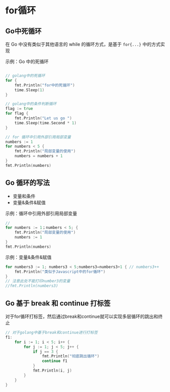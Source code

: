 
# for循环

## Go中死循环

在 Go 中没有类似于其他语言的 while 的循环方式，是基于 `for{...}` 中的方式实现

示例：Go 中的死循环
```go

// golang中的死循环
for {
    fmt.Println("for中的死循环")
    time.Sleep(1)
}

// golang中的条件判断循环
flag := true
for flag {
    fmt.Println("Let us go ")
    time.Sleep(time.Second * 1)
}

// for 循环中引用外部引用局部变量
numbers := 1
for numbers < 5 {
    fmt.Println("局部变量的使用")
    numbers = numbers + 1
}
fmt.Println(numbers)


```

## Go 循环的写法

+ 变量和条件
+ 变量&条件&赋值

示例：循环中引用外部引用局部变量

```go
// 
for numbers := 1；numbers < 5; {
    fmt.Println("局部变量的使用")
    numbers := 1
}
fmt.Println(numbers)

```

示例：变量&条件&赋值

```go
for numbers3 := 1; numbers3 < 5;numbers3=numbers3+1 { // numbers3++
    fmt.Println("类似于Javascript中的for循环")
}
// 注意此处不能打印number3的变量
//fmt.Println(numbers3)
```

## Go 基于 break 和 continue 打标签

对于for循环打标签，然后通过break和continue就可以实现多层循环的跳出和终止

```go
// 对于golang中基于break和continue进行打标签
f1:
	for i := 1; i < 5; i++ {
		for j := 1; j < 5; j++ {
			if j == 3 {
				fmt.Println("彻底跳出循环")
				continue f1
			}
			fmt.Println(i, j)
		}
	}
}
```











